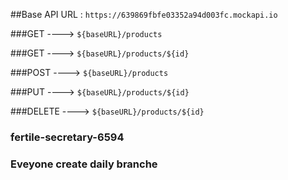 ##Base API URL : ```https://639869fbfe03352a94d003fc.mockapi.io```


###GET ---->  `${baseURL}/products`

###GET ---->  `${baseURL}/products/${id}`

###POST ---->  `${baseURL}/products`

###PUT ---->  `${baseURL}/products/${id}`

###DELETE ---->  `${baseURL}/products/${id}`


### fertile-secretary-6594
### Eveyone create daily branche
